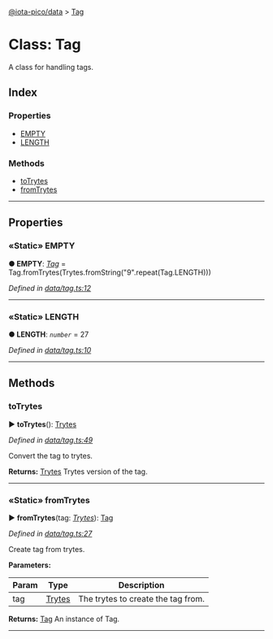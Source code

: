 [@iota-pico/data](../README.md) > [Tag](../classes/tag.md)



# Class: Tag


A class for handling tags.

## Index

### Properties

* [EMPTY](tag.md#empty)
* [LENGTH](tag.md#length)


### Methods

* [toTrytes](tag.md#totrytes)
* [fromTrytes](tag.md#fromtrytes)



---
## Properties
<a id="empty"></a>

### «Static» EMPTY

**●  EMPTY**:  *[Tag](tag.md)*  =  Tag.fromTrytes(Trytes.fromString("9".repeat(Tag.LENGTH)))

*Defined in [data/tag.ts:12](https://github.com/iotaeco/iota-pico-data/blob/6f61d65/src/data/tag.ts#L12)*





___

<a id="length"></a>

### «Static» LENGTH

**●  LENGTH**:  *`number`*  = 27

*Defined in [data/tag.ts:10](https://github.com/iotaeco/iota-pico-data/blob/6f61d65/src/data/tag.ts#L10)*





___


## Methods
<a id="totrytes"></a>

###  toTrytes

► **toTrytes**(): [Trytes](trytes.md)



*Defined in [data/tag.ts:49](https://github.com/iotaeco/iota-pico-data/blob/6f61d65/src/data/tag.ts#L49)*



Convert the tag to trytes.




**Returns:** [Trytes](trytes.md)
Trytes version of the tag.






___

<a id="fromtrytes"></a>

### «Static» fromTrytes

► **fromTrytes**(tag: *[Trytes](trytes.md)*): [Tag](tag.md)



*Defined in [data/tag.ts:27](https://github.com/iotaeco/iota-pico-data/blob/6f61d65/src/data/tag.ts#L27)*



Create tag from trytes.


**Parameters:**

| Param | Type | Description |
| ------ | ------ | ------ |
| tag | [Trytes](trytes.md)   |  The trytes to create the tag from. |





**Returns:** [Tag](tag.md)
An instance of Tag.






___


